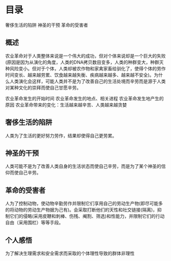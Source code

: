 # 目录
奢侈生活的陷阱
神圣的干预
革命的受害者

## 概述
农业革命对于人类整体来说是一个伟大的成功，但对个体来说却是一个巨大的失败(原因是因为从演化的角度，人类的DNA拷贝数目变多，人类的种群变大，种群灭种风险变小。但对于个体，人类却被农作物和家禽家畜给驯化了，使得个体的劳作时间变长、越来越劳累、饮食越来越失衡、疾病越来越多、越来越不安全)。为什么人类演化会这样，可能人类并不是为了改善自己的生活处境而辛劳而是源于人类对某种文化的崇拜而使自己甘愿辛劳。

农业革命发生的开始时间
农业革命发生的地点、相关进程
农业革命发生地产生的原因
农业革命带来的变化：生活越来越辛苦、人类越来越贪婪

## 奢侈生活的陷阱
人类为了生活的更好努力劳作，结果却使得自己更劳累。

## 神圣的干预
人类可能不是为了改善人类自身的生活状态而使自己辛劳，而是为了某个神圣的信仰而使自己辛劳。

## 革命的受害者
人为了控制动物，使动物辛勤劳作并限制它们享用自己的劳动生产物(即尽可能多的将动物的劳动生产物据为己有)。会采取打断他们的天性和社交链接(隔离)，抑制它们的侵略(采用皮鞭和刺棒、伤残、阉割、筛选)和性能力，并限制它们的行动自由（采用围栏）等等手段。


## 个人感悟
为了解决生理需求和安全需求而采取的个体理性导致的群体非理性


